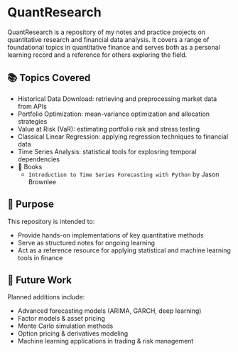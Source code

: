 # QuantResearch
QuantResearch is a repository of my notes and practice projects on quantitative research and financial data analysis. It covers a range of foundational topics in quantitative finance and serves both as a personal learning record and a reference for others exploring the field.

## 📚 Topics Covered
- Historical Data Download: retrieving and preprocessing market data from APIs
- Portfolio Optimization: mean-variance optimization and allocation strategies
- Value at Risk (VaR): estimating portfolio risk and stress testing
- Classical Linear Regression: applying regression techniques to financial data
- Time Series Analysis: statistical tools for explosring temporal dependencies
- 📘 Books
  - `Introduction to Time Series Forecasting with Python` by Jason Brownlee

## 🎯 Purpose
This repository is intended to:
- Provide hands-on implementations of key quantitative methods
- Serve as structured notes for ongoing learning
- Act as a reference resource for applying statistical and machine learning tools in finance

## 🔮 Future Work
Planned additions include:
- Advanced forecasting models (ARIMA, GARCH, deep learning)
- Factor models & asset pricing
- Monte Carlo simulation methods
- Option pricing & derivatives modeling
- Machine learning applications in trading & risk management
